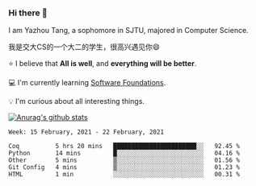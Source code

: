 ### Hi there 👋
I am Yazhou Tang, a sophomore in SJTU, majored in Computer Science.

我是交大CS的一个大二的学生，很高兴遇见你:smile:

:star: I believe that **All is well**, and **everything will be better**.

:computer: I'm currently learning [Software Foundations](https://softwarefoundations.cis.upenn.edu/).

:bulb: I'm curious about all interesting things.

[![Anurag's github stats](https://github-readme-stats.vercel.app/api?username=ADSWT518&count_private=true)](https://github.com/anuraghazra/github-readme-stats)

<!--START_SECTION:waka-->
```text
Week: 15 February, 2021 - 22 February, 2021

Coq          5 hrs 20 mins   ███████████████████████░░   92.45 % 
Python       14 mins         █░░░░░░░░░░░░░░░░░░░░░░░░   04.16 % 
Other        5 mins          ▒░░░░░░░░░░░░░░░░░░░░░░░░   01.56 % 
Git Config   4 mins          ▒░░░░░░░░░░░░░░░░░░░░░░░░   01.23 % 
HTML         1 min           ░░░░░░░░░░░░░░░░░░░░░░░░░   00.31 % 
```
<!--END_SECTION:waka-->

<!--
**ADSWT518/ADSWT518** is a ✨ _special_ ✨ repository because its `README.md` (this file) appears on your GitHub profile.

Here are some ideas to get you started:

- 🔭 I’m currently working on ...
- 🌱 I’m currently learning ...
- 👯 I’m looking to collaborate on ...
- 🤔 I’m looking for help with ...
- 💬 Ask me about ...
- 📫 How to reach me: ...
- 😄 Pronouns: ...
- ⚡ Fun fact: ...
-->
